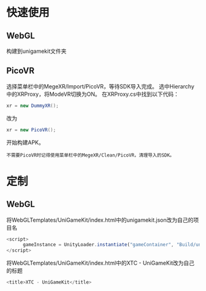 
# 快速使用

## WebGL

构建到unigamekit文件夹

## PicoVR

选择菜单栏中的MegeXR/Import/PicoVR，等待SDK导入完成。
选中Hierarchy中的XRProxy，将ModeVR切换为ON。
在XRProxy.cs中找到以下代码：

```csharp
xr = new DummyXR();
```

改为 

```csharp
xr = new PicoVR();
```

开始构建APK。

`不需要PicoVR时记得使用菜单栏中的MegeXR/Clean/PicoVR，清理导入的SDK。`

# 定制

## WebGL

将WebGLTemplates/UniGameKit/index.html中的unigamekit.json改为自己的项目名

```javascript
<script>
      gameInstance = UnityLoader.instantiate("gameContainer", "Build/unigamekit.json", {onProgress: UnityProgress});
</script>
```

将WebGLTemplates/UniGameKit/index.html中的XTC - UniGameKit改为自己的标题

```javascript
<title>XTC - UniGameKit</title>
```
